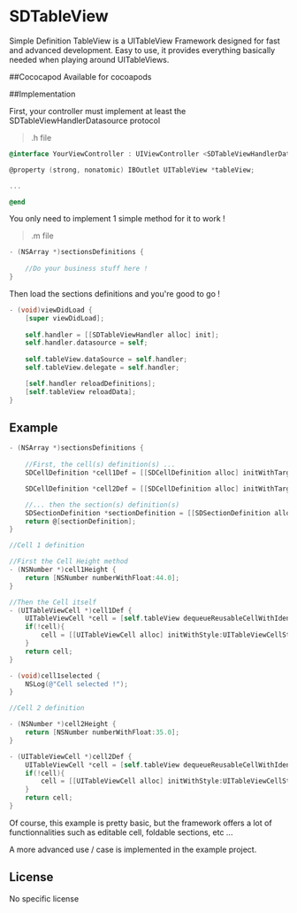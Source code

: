 # SDTableView
Simple Definition TableView is a UITableView Framework designed for fast and advanced development. Easy to use, it provides everything basically needed when playing around UITableViews.

##Cococapod
Available for cocoapods

##Implementation

First, your controller must implement at least the SDTableViewHandlerDatasource protocol

> .h file

```objective-c
@interface YourViewController : UIViewController <SDTableViewHandlerDatasource>

@property (strong, nonatomic) IBOutlet UITableView *tableView;

...

@end
```

You only need to implement 1 simple method for it to work ! 

> .m file

```objective-c
- (NSArray *)sectionsDefinitions {
    
    //Do your business stuff here !
}
```

Then load the sections definitions and you're good to go !

```objective-c
- (void)viewDidLoad {
    [super viewDidLoad];
        
    self.handler = [[SDTableViewHandler alloc] init];
    self.handler.datasource = self;
    
    self.tableView.dataSource = self.handler;
    self.tableView.delegate = self.handler;

    [self.handler reloadDefinitions];
    [self.tableView reloadData];
}
```

## Example

```objective-c
- (NSArray *)sectionsDefinitions {
    
    //First, the cell(s) definition(s) ...
    SDCellDefinition *cell1Def = [[SDCellDefinition alloc] initWithTarget:self heightMethod:@selector(cell1Height) displayMethod:@selector(cell1Def) selectedMethod:@selector(cell1selected)];

    SDCellDefinition *cell2Def = [[SDCellDefinition alloc] initWithTarget:self heightMethod:@selector(cell2Height) displayMethod:@selector(cell2Def) selectedMethod:nil object:@{@"key" : @"Any Object Value"}]; // You can pass any object as a parameter. If you have multiple parameters, use a structure like NSArray

    //... then the section(s) definition(s)
    SDSectionDefinition *sectionDefinition = [[SDSectionDefinition alloc] initWithCells:@[cell1Def, cell2Def]];
    return @[sectionDefinition];
}

//Cell 1 definition

//First the Cell Height method
- (NSNumber *)cell1Height {
    return [NSNumber numberWithFloat:44.0];
}

//Then the Cell itself
- (UITableViewCell *)cell1Def {
	UITableViewCell *cell = [self.tableView dequeueReusableCellWithIdentifier:@"SomeIdentifier"];
	if(!cell){
		cell = [[UITableViewCell alloc] initWithStyle:UITableViewCellStyleDefault reuseIdentifier:@"SomeIdentifier"];
	}
    return cell;
}

- (void)cell1selected {
    NSLog(@"Cell selected !");
}

//Cell 2 definition

- (NSNumber *)cell2Height {
    return [NSNumber numberWithFloat:35.0];
}

- (UITableViewCell *)cell2Def {
    UITableViewCell *cell = [self.tableView dequeueReusableCellWithIdentifier:@"SomeOtherIdentifier"];
	if(!cell){
		cell = [[UITableViewCell alloc] initWithStyle:UITableViewCellStyleDefault reuseIdentifier:@"SomeOtherIdentifier"];
	}
    return cell;
}
```

Of course, this example is pretty basic, but the framework offers a lot of functionnalities such as editable cell, foldable sections, etc ... 

A more advanced use / case is implemented in the example project.

## License

No specific license

